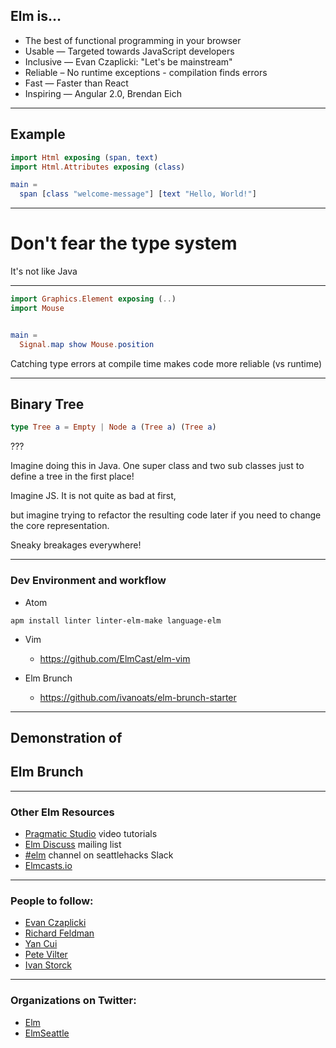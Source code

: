 ## Elm is&hellip;

- The best of functional programming in your browser <!-- .element: class="fragment" -->
- Usable — Targeted towards JavaScript developers <!-- .element: class="fragment" -->
- Inclusive — Evan Czaplicki: "Let's be mainstream" <!-- .element: class="fragment" -->
- Reliable – No runtime exceptions - compilation finds errors <!-- .element: class="fragment" -->
- Fast — Faster than React <!-- .element: class="fragment" -->
- Inspiring — Angular 2.0, Brendan Eich <!-- .element: class="fragment" -->

---

## Example

```elm
import Html exposing (span, text)
import Html.Attributes exposing (class)

main =
  span [class "welcome-message"] [text "Hello, World!"]
```
---

# Don't fear the type system
It's not like Java

---

```elm
import Graphics.Element exposing (..)
import Mouse


main =
  Signal.map show Mouse.position
```

Catching type errors at compile time makes code more reliable (vs runtime)

---

## Binary Tree
```elm
type Tree a = Empty | Node a (Tree a) (Tree a)
```

???

Imagine doing this in Java. One super class and two sub classes just to define a tree in the first place!

Imagine JS. It is not quite as bad at first,

but imagine trying to refactor the resulting code later if you need to change the core representation.

Sneaky breakages everywhere!

---

### Dev Environment and workflow
- Atom
```
apm install linter linter-elm-make language-elm
```
- Vim
  - https://github.com/ElmCast/elm-vim

- Elm Brunch
  - https://github.com/ivanoats/elm-brunch-starter

---

## Demonstration of
## Elm Brunch

---

### Other Elm Resources

- [Pragmatic Studio](https://pragmaticstudio.com/elm) video tutorials
- [Elm Discuss](https://groups.google.com/forum/?fromgroups#!forum/elm-discuss) mailing list
- [#elm](seattlehacks.herokuapp.com) channel on seattlehacks Slack
- [Elmcasts.io](http://elmcasts.io)

---

### People to follow:
- [Evan Czaplicki](https://twitter.com/evancz)
- [Richard Feldman](https://twitter.com/rtfeldman)
- [Yan Cui](https://twitter.com/theburningmonk)
- [Pete Vilter](https://twitter.com/)
- [Ivan Storck](https://twitter.com/ivanoats)

---
### Organizations on Twitter:
- [Elm](https://twitter.com/elmlang)
- [ElmSeattle](https://twitter.com/elmseattle)
